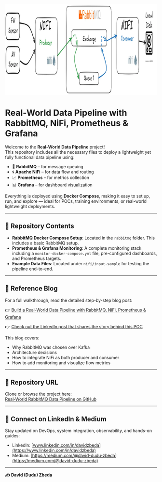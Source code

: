 <img src="./rabbitmq-flow.png" alt="Data Pipeline Flow" width="900" height="300">

# Real-World Data Pipeline with RabbitMQ, NiFi, Prometheus & Grafana

Welcome to the **Real-World Data Pipeline** project!  
This repository includes all the necessary files to deploy a lightweight yet fully functional data pipeline using:

- 🐇 **RabbitMQ** – for message queuing  
- 🌀 **Apache NiFi** – for data flow and routing  
- 📈 **Prometheus** – for metrics collection  
- 📊 **Grafana** – for dashboard visualization  

Everything is deployed using **Docker Compose**, making it easy to set up, run, and explore — ideal for POCs, training environments, or real-world lightweight deployments.

---

## 📁 Repository Contents

- **RabbitMQ Docker Compose Setup**: Located in the `rabbitmq` folder. This includes a basic RabbitMQ setup.
- **Prometheus & Grafana Monitoring**: A complete monitoring stack including a `monitor-docker-compose.yml` file, pre-configured dashboards, and Prometheus targets.
- **Example Data Files**: Located under `nifi/input-sample` for testing the pipeline end-to-end.

---

## 📖 Reference Blog

For a full walkthrough, read the detailed step-by-step blog post:

👉 [Build a Real-World Data Pipeline with RabbitMQ, NiFi, Prometheus & Grafana](https://medium.com/@david-dudu-zbeda/build-a-real-world-data-pipeline-with-rabbitmq-nifi-prometheus-grafana-1efbb2e9c1fd)

👉 [Check out the LinkedIn post that shares the story behind this POC]([https://www.linkedin.com/posts/davidzbeda](https://www.linkedin.com/posts/davidzbeda_rabbitmq-kafka-apachenifi-activity-7318153408060755970-sBLB?utm_source=share&utm_medium=member_desktop&rcm=ACoAAAEesQMBPLQwNtIHjRXj9ayUxruLsTnMveg))

This blog covers:
- Why RabbitMQ was chosen over Kafka
- Architecture decisions
- How to integrate NiFi as both producer and consumer
- How to add monitoring and visualize flow metrics

---

## 🔗 Repository URL

Clone or browse the project here:  
[Real-World RabbitMQ Data Pipeline on GitHub](https://github.com/dzbeda/rabbitmq.git)

---

## 🤝 Connect on LinkedIn & Medium

Stay updated on DevOps, system integration, observability, and hands-on guides:

- LinkedIn: [www.linkedin.com/in/davidzbeda](https://www.linkedin.com/in/davidzbeda)  
- Medium: [https://medium.com/@david-dudu-zbeda](https://medium.com/@david-dudu-zbeda)

---

**✍️ David (Dudu) Zbeda**


